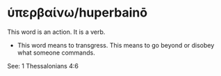 # ὑπερβαίνω/huperbainō
This word is an action. It is a verb.
* This word means to transgress. This means to go beyond or disobey what someone commands.

See: 1 Thessalonians 4:6
